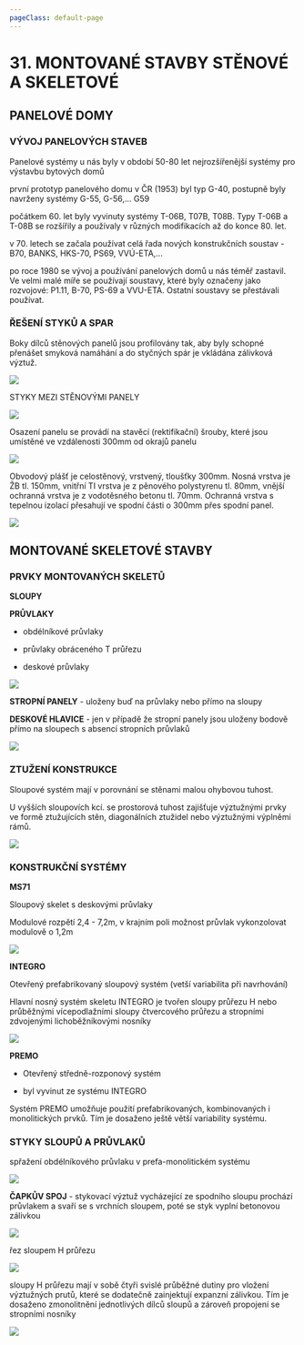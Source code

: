```yaml
---
pageClass: default-page
---
```


# 31. MONTOVANÉ STAVBY STĚNOVÉ A SKELETOVÉ

## PANELOVÉ DOMY

### VÝVOJ PANELOVÝCH STAVEB

Panelové systémy u nás byly v období 50-80 let nejrozšířenější systémy pro výstavbu bytových domů

první prototyp panelového domu v ČR (1953) byl typ G-40, postupně byly navrženy systémy G-55, G-56,... G59

počátkem 60. let byly vyvinuty systémy T-06B, T07B, T08B. Typy T-06B a T-08B se rozšířily a používaly v různých modifikacích až do konce 80. let.

v 70. letech se začala používat celá řada nových konstrukčních soustav - B70, BANKS, HKS-70, PS69, VVÚ-ETA,...

po roce 1980 se vývoj a používání panelových domů u nás téměř zastavil. Ve velmi malé míře se používají soustavy, které byly označeny jako rozvojové: P1.11, B-70, PS-69 a VVU-ETA. Ostatní soustavy se přestávali používat.

### ŘEŠENÍ STYKŮ A SPAR

Boky dílců stěnových panelů jsou profilovány tak, aby byly schopné přenášet smyková namáhání a do styčných spár je vkládána zálivková výztuž.

<img class="centered_image" src="/images/pos/31/profistena.jpg" />

STYKY MEZI STĚNOVÝMI PANELY

<img class="centered_image" src="/images/pos/31/mocstyku.jpg" />

Osazení panelu se provádí na stavěcí (rektifikační) šrouby, které jsou umístěné ve vzdálenosti 300mm od okrajů panelu

<img class="centered_image" src="/images/pos/31/stavecisrouby.jpg" />

Obvodový plášť je celostěnový, vrstvený, tloušťky 300mm. Nosná vrstva je ŽB tl. 150mm, vnitřní TI vrstva je z pěnového polystyrenu tl. 80mm, vnější ochranná vrstva je z vodotěsného betonu tl. 70mm. Ochranná vrstva s tepelnou izolací přesahují ve spodní části o 300mm přes spodní panel.

<img class="centered_image" src="/images/pos/31/obvodovypanel.jpg" />

## MONTOVANÉ SKELETOVÉ STAVBY

### PRVKY MONTOVANÝCH SKELETŮ

**SLOUPY**

**PRŮVLAKY**

- obdélníkové průvlaky

- průvlaky obráceného T průřezu

- deskové průvlaky

<img class="centered_image" src="/images/pos/31/typypruvlaku.jpg" />

**STROPNÍ PANELY** - uloženy buď na průvlaky nebo přímo na sloupy

**DESKOVÉ HLAVICE** - jen v případě že stropní panely jsou uloženy bodově přímo na sloupech s absencí stropních průvlaků

<img class="centered_image" src="/images/pos/31/hlavice.jpg" />

### ZTUŽENÍ KONSTRUKCE

Sloupové systém mají v porovnání se stěnami malou ohybovou tuhost.

U vyšších sloupovích kcí. se prostorová tuhost zajišťuje výztužnými prvky ve formě ztužujících stěn, diagonálních ztužidel nebo výztužnými výplněmi rámů.

<img class="centered_image" src="/images/pos/31/ztuzeni.jpg" />

### KONSTRUKČNÍ SYSTÉMY

**MS71**

Sloupový skelet s deskovými průvlaky

Modulové rozpětí 2,4 - 7,2m, v krajním poli možnost průvlak vykonzolovat modulově o 1,2m

<img class="centered_image" src="/images/pos/31/ms71.jpg" />

**INTEGRO**

Otevřený prefabrikovaný sloupový systém (vetší variabilita při navrhování)

Hlavní nosný systém skeletu INTEGRO je tvořen sloupy průřezu H nebo průběžnými vícepodlažními sloupy čtvercového průřezu a stropními zdvojenými lichoběžníkovými nosníky

<img class="centered_image" src="/images/pos/31/integro.jpg" />

**PREMO**

- Otevřený středně-rozponový systém

- byl vyvinut ze systému INTEGRO

Systém PREMO umožňuje použití prefabrikovaných, kombinovaných i monolitických prvků. Tím je dosaženo ještě větší variability systému.

### STYKY SLOUPŮ A PRŮVLAKŮ

spřažení obdélníkového průvlaku v prefa-monolitickém systému

<img class="centered_image" src="/images/pos/31/prefapruvlak.jpg" />

**ČAPKŮV SPOJ** - stykovací výztuž vycházející ze spodního sloupu prochází průvlakem a svaří se s vrchních sloupem, poté se styk vyplní betonovou zálivkou

<img class="centered_image" src="/images/pos/31/capek.jpg" />

řez sloupem H průřezu

<img class="centered_image" src="/images/pos/31/hprurez.jpg" />

sloupy H průřezu mají v sobě čtyři svislé průběžné dutiny pro vložení výztužných prutů, které se dodatečně zainjektují expanzní zálivkou. Tím je dosaženo zmonolitnění jednotlivých dílců sloupů a zároveň propojení se stropními nosníky

<img class="centered_image" src="/images/pos/31/stykh.jpg" />
